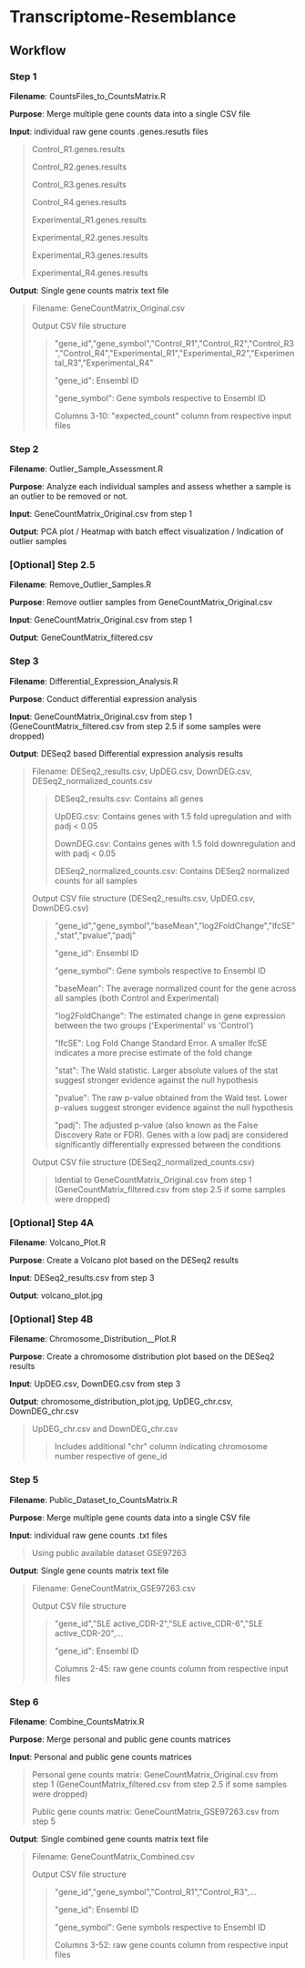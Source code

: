 # Transcriptome-Resemblance

## **Workflow**
### **Step 1**

**Filename**: CountsFiles_to_CountsMatrix.R

**Purpose**: Merge multiple gene counts data into a single CSV file

**Input**: individual raw gene counts .genes.resutls files
>Control_R1.genes.results
>
>Control_R2.genes.results
>
>Control_R3.genes.results
>
>Control_R4.genes.results
>
>Experimental_R1.genes.results
>
>Experimental_R2.genes.results
>
>Experimental_R3.genes.results
>
>Experimental_R4.genes.results

**Output**: Single gene counts matrix text file
> Filename: GeneCountMatrix_Original.csv
>
> Output CSV file structure
> 
>> "gene_id","gene_symbol","Control_R1","Control_R2","Control_R3","Control_R4","Experimental_R1","Experimental_R2","Experimental_R3","Experimental_R4"
>> 
>> "gene_id": Ensembl ID
>>
>> "gene_symbol": Gene symbols respective to Ensembl ID
>>
>> Columns 3-10: "expected_count" column from respective input files

### **Step 2**

**Filename**: Outlier_Sample_Assessment.R

**Purpose**: Analyze each individual samples and assess whether a sample is an outlier to be removed or not.

**Input**: GeneCountMatrix_Original.csv from step 1

**Output**: PCA plot / Heatmap with batch effect visualization / Indication of outlier samples

### **[Optional] Step 2.5**

**Filename**: Remove_Outlier_Samples.R

**Purpose**: Remove outlier samples from GeneCountMatrix_Original.csv

**Input**: GeneCountMatrix_Original.csv from step 1

**Output**: GeneCountMatrix_filtered.csv

### **Step 3**

**Filename**: Differential_Expression_Analysis.R

**Purpose**: Conduct differential expression analysis

**Input**: GeneCountMatrix_Original.csv from step 1 (GeneCountMatrix_filtered.csv from step 2.5 if some samples were dropped)

**Output**: DESeq2 based Differential expression analysis results
> Filename: DESeq2_results.csv, UpDEG.csv, DownDEG.csv, DESeq2_normalized_counts.csv
> 
>> DESeq2_results.csv: Contains all genes
>> 
>> UpDEG.csv: Contains genes with 1.5 fold upregulation and with padj < 0.05
>> 
>> DownDEG.csv: Contains genes with 1.5 fold downregulation and with padj < 0.05
>>
>> DESeq2_normalized_counts.csv: Contains DESeq2 normalized counts for all samples
>> 
> Output CSV file structure (DESeq2_results.csv, UpDEG.csv, DownDEG.csv)
>> 
>> "gene_id","gene_symbol","baseMean","log2FoldChange","lfcSE","stat","pvalue","padj"
>>
>> "gene_id": Ensembl ID
>> 
>> "gene_symbol": Gene symbols respective to Ensembl ID
>>
>> "baseMean": The average normalized count for the gene across all samples (both Control and Experimental)
>>
>> "log2FoldChange": The estimated change in gene expression between the two groups ('Experimental' vs 'Control')
>>
>> "lfcSE": Log Fold Change Standard Error. A smaller lfcSE indicates a more precise estimate of the fold change
>>
>> "stat": The Wald statistic. Larger absolute values of the stat suggest stronger evidence against the null hypothesis
>>
>> "pvalue": The raw p-value obtained from the Wald test. Lower p-values suggest stronger evidence against the null hypothesis
>>
>> "padj": The adjusted p-value (also known as the False Discovery Rate or FDR). Genes with a low padj are considered significantly differentially expressed between the conditions
>>
> Output CSV file structure (DESeq2_normalized_counts.csv)
>
>> Idential to GeneCountMatrix_Original.csv from step 1 (GeneCountMatrix_filtered.csv from step 2.5 if some samples were dropped)

### **[Optional] Step 4A**

**Filename**: Volcano_Plot.R

**Purpose**: Create a Volcano plot based on the DESeq2 results

**Input**: DESeq2_results.csv from step 3

**Output**: volcano_plot.jpg

### **[Optional] Step 4B**

**Filename**: Chromosome_Distribution__Plot.R

**Purpose**: Create a chromosome distribution plot based on the DESeq2 results

**Input**: UpDEG.csv, DownDEG.csv from step 3

**Output**: chromosome_distribution_plot.jpg, UpDEG_chr.csv, DownDEG_chr.csv
>
> UpDEG_chr.csv and DownDEG_chr.csv
>
>> Includes additional "chr" column indicating chromosome number respective of gene_id

### **Step 5**

**Filename**: Public_Dataset_to_CountsMatrix.R

**Purpose**: Merge multiple gene counts data into a single CSV file

**Input**: individual raw gene counts .txt files
> Using public available dataset GSE97263

**Output**: Single gene counts matrix text file
> Filename: GeneCountMatrix_GSE97263.csv
>
> Output CSV file structure
> 
>> "gene_id","SLE active_CDR-2","SLE active_CDR-6","SLE active_CDR-20",...
>> 
>> "gene_id": Ensembl ID
>>
>> Columns 2-45: raw gene counts column from respective input files
>
### **Step 6**

**Filename**: Combine_CountsMatrix.R

**Purpose**: Merge personal and public gene counts matrices

**Input**: Personal and public gene counts matrices
> Personal gene counts matrix: GeneCountMatrix_Original.csv from step 1 (GeneCountMatrix_filtered.csv from step 2.5 if some samples were dropped)
> 
> Public gene counts matrix: GeneCountMatrix_GSE97263.csv from step 5

**Output**: Single combined gene counts matrix text file
> Filename: GeneCountMatrix_Combined.csv
>
> Output CSV file structure
> 
>> "gene_id","gene_symbol","Control_R1","Control_R3",...
>> 
>> "gene_id": Ensembl ID
>>
>> "gene_symbol": Gene symbols respective to Ensembl ID
>>
>> Columns 3-52: raw gene counts column from respective input files

